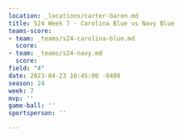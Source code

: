 ```yaml
---
location: _locations/carter-baron.md
title: S24 Week 7 - Carolina Blue vs Navy Blue
teams-score:
- team: _teams/s24-carolina-blue.md
  score: 
- team: _teams/s24-navy.md
  score: 
field: "4"
date: 2023-04-23 10:45:00 -0400
season: 24
week: 7
mvp: ''
game-ball: ''
sportsperson: ''

---
```

